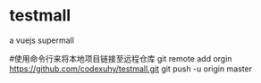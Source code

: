 # testmall
a vuejs supermall

#使用命令行来将本地项目链接至远程仓库
git remote add orgin https://github.com/codexuhy/testmall.git
git push -u origin master
